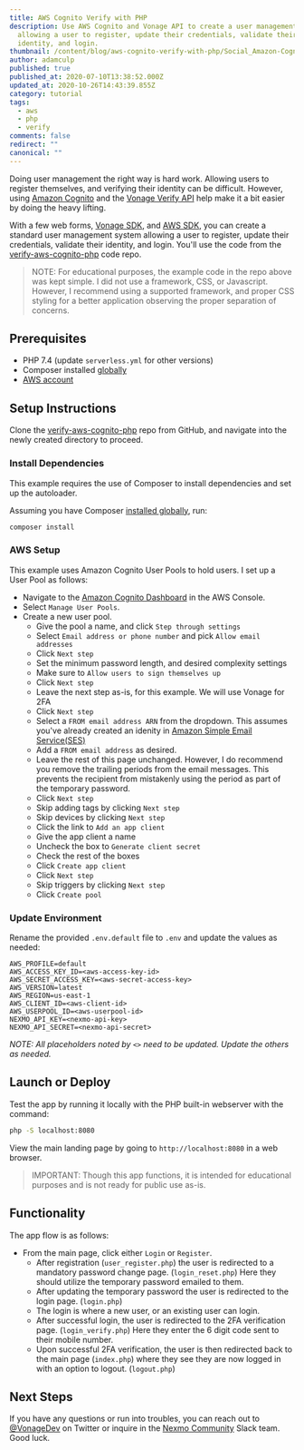 ```yaml
---
title: AWS Cognito Verify with PHP
description: Use AWS Cognito and Vonage API to create a user management system
  allowing a user to register, update their credentials, validate their
  identity, and login.
thumbnail: /content/blog/aws-cognito-verify-with-php/Social_Amazon-Cognito_Verify_1200x627.png
author: adamculp
published: true
published_at: 2020-07-10T13:38:52.000Z
updated_at: 2020-10-26T14:43:39.855Z
category: tutorial
tags:
  - aws
  - php
  - verify
comments: false
redirect: ""
canonical: ""
---
```


Doing user management the right way is hard work. Allowing users to register themselves, and verifying their identity can be difficult. However, using [Amazon Cognito](https://aws.amazon.com/cognito/) and the [Vonage Verify API](https://www.vonage.com/communications-apis/verify/) help make it a bit easier by doing the heavy lifting.

With a few web forms, [Vonage SDK](https://github.com/Nexmo/nexmo-php), and [AWS SDK](https://aws.amazon.com/sdk-for-php/), you can create a standard user management system allowing a user to register, update their credentials, validate their identity, and login. You'll use the code from the [verify-aws-cognito-php](https://github.com/nexmo-community/verify-aws-cognito-php) code repo.

> NOTE: For educational purposes, the example code in the repo above was kept simple. I did not use a framework, CSS, or Javascript. However, I recommend using a supported framework, and proper CSS styling for a better application observing the proper separation of concerns.

## Prerequisites

* PHP 7.4 (update `serverless.yml` for other versions)
* Composer installed [globally](https://getcomposer.org/doc/00-intro.md#globally)
* [AWS account](https://aws.amazon.com/)

<sign-up></sign-up>

## Setup Instructions

Clone the [verify-aws-cognito-php](https://github.com/nexmo-community/verify-aws-cognito-php) repo from GitHub, and navigate into the newly created directory to proceed.

### Install Dependencies

This example requires the use of Composer to install dependencies and set up the autoloader.

Assuming you have Composer [installed globally](https://getcomposer.org/doc/00-intro.md#globally), run:

```bash
composer install
```

### AWS Setup

This example uses Amazon Cognito User Pools to hold users. I set up a User Pool as follows:

* Navigate to the [Amazon Cognito Dashboard](https://console.aws.amazon.com/cognito/home) in the AWS Console.
* Select `Manage User Pools`.
* Create a new user pool.
  * Give the pool a name, and click `Step through settings`
  * Select `Email address or phone number` and pick `Allow email addresses`
  * Click `Next step`
  * Set the minimum password length, and desired complexity settings
  * Make sure to `Allow users to sign themselves up`
  * Click `Next step`
  * Leave the next step as-is, for this example. We will use Vonage for 2FA
  * Click `Next step`
  * Select a `FROM email address ARN` from the dropdown. This assumes you've already created an idenity in [Amazon Simple Email Service(SES)](https://console.aws.amazon.com/ses/home#verified-senders-email:)
  * Add a `FROM email address` as desired.
  * Leave the rest of this page unchanged. However, I do recommend you remove the trailing periods from the email messages. This prevents the recipient from mistakenly using the period as part of the temporary password.
  * Click `Next step`
  * Skip adding tags by clicking `Next step`
  * Skip devices by clicking `Next step`
  * Click the link to `Add an app client`
  * Give the app client a name
  * Uncheck the box to `Generate client secret`
  * Check the rest of the boxes
  * Click `Create app client`
  * Click `Next step`
  * Skip triggers by clicking `Next step`
  * Click `Create pool`

### Update Environment

Rename the provided `.env.default` file to `.env` and update the values as needed:

```env
AWS_PROFILE=default
AWS_ACCESS_KEY_ID=<aws-access-key-id>
AWS_SECRET_ACCESS_KEY=<aws-secret-access-key>
AWS_VERSION=latest
AWS_REGION=us-east-1
AWS_CLIENT_ID=<aws-client-id>
AWS_USERPOOL_ID=<aws-userpool-id>
NEXMO_API_KEY=<nexmo-api-key>
NEXMO_API_SECRET=<nexmo-api-secret>
```

_*NOTE:* All placeholders noted by `<>` need to be updated. Update the others as needed._

## Launch or Deploy

Test the app by running it locally with the PHP built-in webserver with the command:

```bash
php -S localhost:8080
```

View the main landing page by going to `http://localhost:8080` in a web browser.

> IMPORTANT: Though this app functions, it is intended for educational purposes and is not ready for public use as-is.

## Functionality

The app flow is as follows:

* From the main page, click either `Login` or `Register`.
  * After registration (`user_register.php`) the user is redirected to a mandatory password change page. (`login_reset.php`) Here they should utilize the temporary password emailed to them.
  * After updating the temporary password the user is redirected to the login page. (`login.php`)
  * The login is where a new user, or an existing user can login.
  * After successful login, the user is redirected to the 2FA verification page. (`login_verify.php`) Here they enter the 6 digit code sent to their mobile number.
  * Upon successful 2FA verification, the user is then redirected back to the main page (`index.php`) where they see they are now logged in with an option to logout. (`logout.php`)

## Next Steps

If you have any questions or run into troubles, you can reach out to [@VonageDev](https://twitter.com/vonagedev) on Twitter or inquire in the [Nexmo Community](http://nexmo-community.slack.com) Slack team. Good luck.
